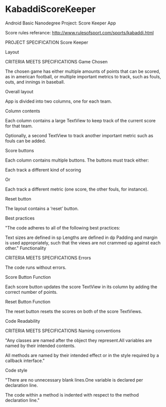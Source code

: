 # KabaddiScoreKeeper
Android Basic Nanodegree Project: Score Keeper App

Score rules referance: http://www.rulesofsport.com/sports/kabaddi.html

PROJECT SPECIFICATION
Score Keeper

Layout

CRITERIA
MEETS SPECIFICATIONS
Game Chosen

The chosen game has either multiple amounts of points that can be scored, as in american football, or multiple important metrics to track, such as fouls, outs, and innings in baseball.

Overall layout

App is divided into two columns, one for each team.

Column contents

Each column contains a large TextView to keep track of the current score for that team.

Optionally, a second TextView to track another important metric such as fouls can be added.

Score buttons

Each column contains multiple buttons. The buttons must track either:

Each track a different kind of scoring

Or

Each track a different metric (one score, the other fouls, for instance).

Reset button

The layout contains a ‘reset’ button.

Best practices

"The code adheres to all of the following best practices:

Text sizes are defined in sp
Lengths are defined in dp
Padding and margin is used appropriately, such that the views are not crammed up against each other."
Functionality

CRITERIA
MEETS SPECIFICATIONS
Errors

The code runs without errors.

Score Button Function

Each score button updates the score TextView in its column by adding the correct number of points.

Reset Button Function

The reset button resets the scores on both of the score TextViews.

Code Readability

CRITERIA
MEETS SPECIFICATIONS
Naming conventions

"Any classes are named after the object they represent.All variables are named by their intended contents.

All methods are named by their intended effect or in the style required by a callback interface."

Code style

"There are no unnecessary blank lines.One variable is declared per declaration line.

The code within a method is indented with respect to the method declaration line."
